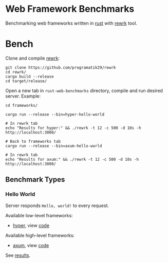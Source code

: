 # Web Framework Benchmarks

Benchmarking web frameworks written in [rust](https://github.com/rust-lang/rust) with [rewrk](https://github.com/programatik29/rewrk) tool.

# Bench

Clone and compile [rewrk](https://github.com/programatik29/rewrk):

```
git clone https://github.com/programatik29/rewrk
cd rewrk/
cargo build --release
cd target/release/
```

Open a new tab in `rust-web-benchmarks` directory, compile and run desired server. Example:

```
cd frameworks/

cargo run --release --bin=hyper-hello-world

# In rewrk tab
echo "Results for hyper:" && ./rewrk -t 12 -c 500 -d 10s -h http://localhost:3000/

# Back to frameworks tab
cargo run --release --bin=axum-hello-world

# In rewrk tab
echo "Results for axum:" && ./rewrk -t 12 -c 500 -d 10s -h http://localhost:3000/
```

## Benchmark Types

### Hello World

Server responds `Hello, world!` to every request.

Available low-level frameworks:

- [hyper](https://github.com/hyperium/hyper), view [code](frameworks/hyper-hello-world/src/main.rs)

Available high-level frameworks:

- [axum](https://github.com/tokio-rs/axum), view [code](frameworks/axum-hello-world/src/main.rs)

See [results](results/hello-world.md).
